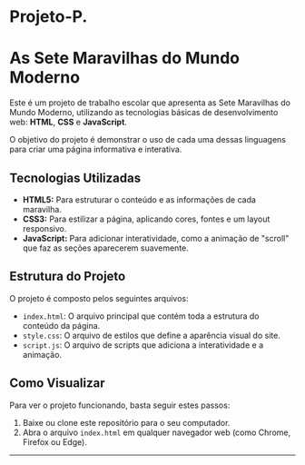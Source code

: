 # Projeto-P.

# As Sete Maravilhas do Mundo Moderno

Este é um projeto de trabalho escolar que apresenta as Sete Maravilhas do Mundo Moderno, utilizando as tecnologias básicas de desenvolvimento web: **HTML**, **CSS** e **JavaScript**.

O objetivo do projeto é demonstrar o uso de cada uma dessas linguagens para criar uma página informativa e interativa.

## Tecnologias Utilizadas

* **HTML5:** Para estruturar o conteúdo e as informações de cada maravilha.
* **CSS3:** Para estilizar a página, aplicando cores, fontes e um layout responsivo.
* **JavaScript:** Para adicionar interatividade, como a animação de "scroll" que faz as seções aparecerem suavemente.

## Estrutura do Projeto

O projeto é composto pelos seguintes arquivos:

* `index.html`: O arquivo principal que contém toda a estrutura do conteúdo da página.
* `style.css`: O arquivo de estilos que define a aparência visual do site.
* `script.js`: O arquivo de scripts que adiciona a interatividade e a animação.

## Como Visualizar

Para ver o projeto funcionando, basta seguir estes passos:

1.  Baixe ou clone este repositório para o seu computador.
2.  Abra o arquivo `index.html` em qualquer navegador web (como Chrome, Firefox ou Edge).

---


